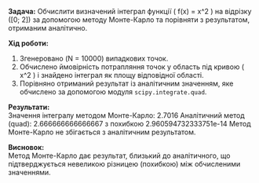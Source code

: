  **Задача:** Обчислити визначений інтеграл функції \( f(x) = x^2 \) на відрізку \([0; 2]\) за допомогою методу Монте-Карло та порівняти з результатом, отриманим аналітично.

 **Хід роботи:**
 1. Згенеровано \(N = 10000\) випадкових точок.  
 2. Обчислено ймовірність потрапляння точок у область під кривою \( x^2 \) і знайдено інтеграл як площу відповідної області.  
 3. Порівняно отриманий результат із аналітичним значенням, яке обчислено за допомогою модуля `scipy.integrate.quad`.

 **Результати:**  
Значення інтегралу методом Монте-Карло: 2.7016
Аналітичний метод (quad): 2.666666666666667 з похибкою 2.960594732333751e-14
Метод Монте-Карло не збігається з аналітичним результатом.

 **Висновок:**  
 Метод Монте-Карло дає результат, близький до аналітичного, що підтверджується невеликою різницею (похибкою) між обчисленими значеннями.


